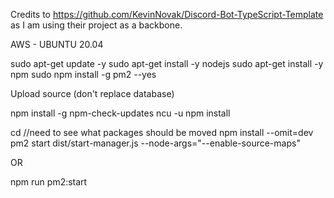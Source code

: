 Credits to https://github.com/KevinNovak/Discord-Bot-TypeScript-Template as I am using their project as a backbone.

AWS - UBUNTU 20.04

sudo apt-get update -y
sudo apt-get install -y nodejs
sudo apt-get install -y npm
sudo npm install -g pm2 --yes

Upload source (don't replace database)

npm install -g npm-check-updates
ncu -u
npm install

cd 
//need to see what packages should be moved
npm install --omit=dev
pm2 start dist/start-manager.js --node-args="--enable-source-maps"

OR

npm run pm2:start

